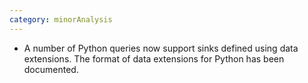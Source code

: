 ```yaml
---
category: minorAnalysis
---
```

* A number of Python queries now support sinks defined using data extensions. The format of data extensions for Python has been documented.
